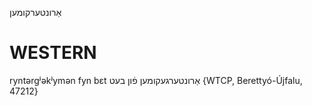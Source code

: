אַרונטערקומען

WESTERN
========

ryntərgʲəkʲymən fyn bɛt אַרונטערגעקומען פֿון בעט {WTCP, Berettyó-Újfalu, 47212}
